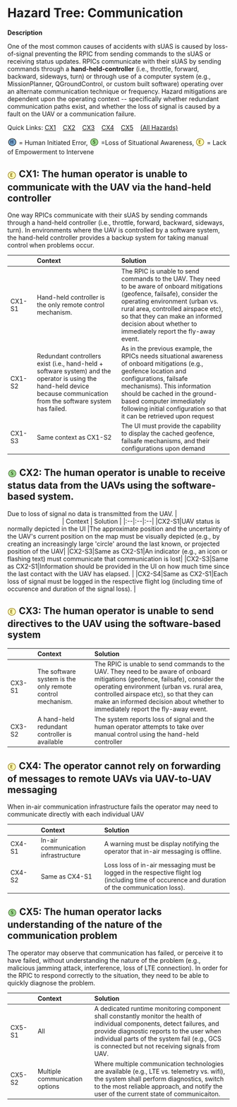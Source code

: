 # Hazard Tree: Communication

**Description** 

One of the most common causes of accidents with sUAS is caused by loss-of-signal preventing the RPIC from sending commands to the sUAS or receiving status updates. RPICs communicate with their sUAS by sending commands through a __hand-held-controller__ (i.e., throttle, forward, backward, sideways, turn) or through use of a computer system (e.g., MissionPlanner, QGroundControl, or custom built software) operating over an alternate communication technique or frequency.  Hazard mitigations are dependent upon the operating context -- specifically whether redundant communication paths exist, and whether the loss of signal is caused by a fault on the UAV or a communication failure. 


Quick Links: [CX1](#CX1) &nbsp;&nbsp; [CX2](#CX2) &nbsp;&nbsp; [CX3](#CX3) &nbsp;&nbsp; [CX4](#CX4) &nbsp;&nbsp; [CX5](#CX5) &nbsp;&nbsp; [(All Hazards)](../README.md)<br>

<sub>![](icons/h-icon.PNG)</sub> = Human Initiated Error, <sub>![](icons/s-icon.PNG)</sub> =Loss of Situational Awareness, <sub>![](icons/e-icon.PNG)</sub> = Lack of Empowerment to Intervene

##  <sub>![](icons/e-icon.PNG)</sub> <a name="CX1"> CX1: The human operator is unable to communicate with the UAV via the hand-held controller</a> 

One way RPICs communicate with their sUAS by sending commands through a hand-held controller (i.e., throttle, forward, backward, sideways, turn). In environments where the UAV is controlled by a software system, the hand-held controller provides a backup system for taking manual control when problems occur.

| <img width=150/> | Context | Solution |
|:--|:--|:--|
|CX1-S1|Hand-held controller is the only remote control mechanism.|The RPIC is unable to send commands to the UAV. They need to be aware of onboard mitigations (geofence, failsafe), consider the operating environment (urban vs. rural area, controlled airspace etc), so that they can make an informed decision about whether to immediately report the fly-away event. 
|CX1-S2|Redundant controllers exist (i.e., hand-held + software system) and the operator is using the hand-held device because communication from the software system has failed. |As in the previous example, the RPICs needs situational awareness of onboard mitigations (e.g., geofence location and configurations, failsafe mechanisms). This information should be cached in the ground-based computer immediately following initial configuration so that it can be retrieved upon request|
|CX1-S3|Same context as CX1-S2|The UI must provide the capability to display the cached geofence, failsafe mechanisms, and their configurations upon demand|

## <sub>![](icons/s-icon.PNG)</sub> <a name="CX2">CX2: The human operator is unable to receive status data from the UAVs using the software-based system.</a>

Due to loss of signal no data is transmitted from the UAV.
| <img width=120/> | Context | Solution |
|:--|:--|:--|
|CX2-S1|UAV status is normally depicted in the UI |The approximate position and the uncertainty of the UAV's current position on the map must be visually depicted (e.g., by creating an increasingly large 'circle' around the last known, or projected position of the UAV|
|CX2-S3|Same as CX2-S1|An indicator (e.g., an icon or flashing text) must communicate that communication is lost|
|CX2-S3|Same as CX2-S1|Information should be provided in the UI on how much time since the last contact with the UAV has elapsed. |
|CX2-S4|Same as CX2-S1|Each loss of signal must be logged in the respective flight log (including time of occurence and duration of the signal loss). |

## <sub>![](icons/e-icon.PNG)</sub> <a name="CX3">CX3: The human operator is unable to send directives to the UAV using the software-based system</a> 

| <img width=120/> | Context | Solution |
|:--|:--|:--|
|CX3-S1|The software system is the only remote control mechanism.|The RPIC is unable to send commands to the UAV. They need to be aware of onboard mitigations (geofence, failsafe), consider the operating environment (urban vs. rural area, controlled airspace etc), so that they can make an informed decision about whether to immediately report the fly-away event. 
|CX3-S2|A hand-held redundant controller is available |The system reports loss of signal and the human operator attempts to take over manual control using the hand-held controller|

##  <sub>![](icons/e-icon.PNG)</sub> <a name="CX4">CX4: The operator cannot rely on forwarding of messages to remote UAVs via UAV-to-UAV messaging</a>

When in-air communication infrastructure fails the operator may need to communicate directly with each individual UAV

| <img width=120/> | Context | Solution |
|:--|:--|:--|
|CX4-S1|In-air communication infrastructure| A warning must be display notifying the operator that in-air messaging is offline.
|CX4-S2|Same as CX4-S1|Loss loss of in-air messaging must be logged in the respective flight log (including time of occurence and duration of the communication loss).

## <sub>![](icons/s-icon.PNG)</sub> <a name="CX5">CX5: The human operator lacks understanding of the nature of the communication problem</a> 

The operator may observe that communication has failed, or perceive it to have failed, without understanding the nature of the problem (e.g., malicious jamming attack, interference, loss of LTE connection). In order for the RPIC to respond correctly to the situation, they need to be able to quickly diagnose the problem.

| <img width=120/> | Context | Solution |
|:--|:--|:--|
|CX5-S1|All|A dedicated runtime monitoring component shall constantly monitor the health of individual components, detect failures, and provide diagnostic reports to the user when individual parts of the system fail (e.g., GCS is connected but not receiving signals from UAV.|
|CX5-S2|Multiple communication options | Where multiple communication technologies are available (e.g., LTE vs. telemetry vs. wifi), the system shall perform diagnostics, switch to the most reliable approach, and notify the user of the current state of communicaiton.|


